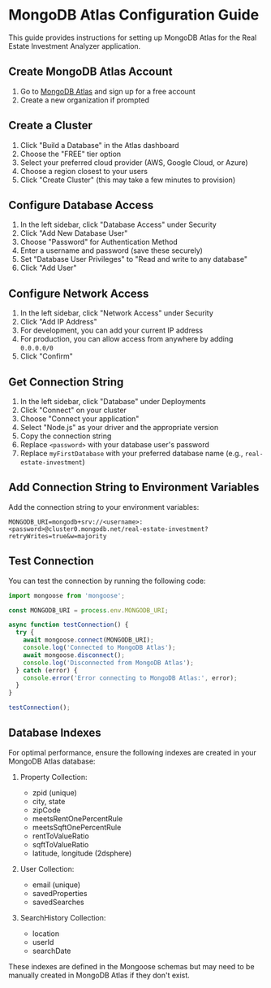 # MongoDB Atlas Configuration Guide

This guide provides instructions for setting up MongoDB Atlas for the Real Estate Investment Analyzer application.

## Create MongoDB Atlas Account

1. Go to [MongoDB Atlas](https://www.mongodb.com/cloud/atlas) and sign up for a free account
2. Create a new organization if prompted

## Create a Cluster

1. Click "Build a Database" in the Atlas dashboard
2. Choose the "FREE" tier option
3. Select your preferred cloud provider (AWS, Google Cloud, or Azure)
4. Choose a region closest to your users
5. Click "Create Cluster" (this may take a few minutes to provision)

## Configure Database Access

1. In the left sidebar, click "Database Access" under Security
2. Click "Add New Database User"
3. Choose "Password" for Authentication Method
4. Enter a username and password (save these securely)
5. Set "Database User Privileges" to "Read and write to any database"
6. Click "Add User"

## Configure Network Access

1. In the left sidebar, click "Network Access" under Security
2. Click "Add IP Address"
3. For development, you can add your current IP address
4. For production, you can allow access from anywhere by adding `0.0.0.0/0`
5. Click "Confirm"

## Get Connection String

1. In the left sidebar, click "Database" under Deployments
2. Click "Connect" on your cluster
3. Choose "Connect your application"
4. Select "Node.js" as your driver and the appropriate version
5. Copy the connection string
6. Replace `<password>` with your database user's password
7. Replace `myFirstDatabase` with your preferred database name (e.g., `real-estate-investment`)

## Add Connection String to Environment Variables

Add the connection string to your environment variables:

```
MONGODB_URI=mongodb+srv://<username>:<password>@cluster0.mongodb.net/real-estate-investment?retryWrites=true&w=majority
```

## Test Connection

You can test the connection by running the following code:

```javascript
import mongoose from 'mongoose';

const MONGODB_URI = process.env.MONGODB_URI;

async function testConnection() {
  try {
    await mongoose.connect(MONGODB_URI);
    console.log('Connected to MongoDB Atlas');
    await mongoose.disconnect();
    console.log('Disconnected from MongoDB Atlas');
  } catch (error) {
    console.error('Error connecting to MongoDB Atlas:', error);
  }
}

testConnection();
```

## Database Indexes

For optimal performance, ensure the following indexes are created in your MongoDB Atlas database:

1. Property Collection:
   - zpid (unique)
   - city, state
   - zipCode
   - meetsRentOnePercentRule
   - meetsSqftOnePercentRule
   - rentToValueRatio
   - sqftToValueRatio
   - latitude, longitude (2dsphere)

2. User Collection:
   - email (unique)
   - savedProperties
   - savedSearches

3. SearchHistory Collection:
   - location
   - userId
   - searchDate

These indexes are defined in the Mongoose schemas but may need to be manually created in MongoDB Atlas if they don't exist.
